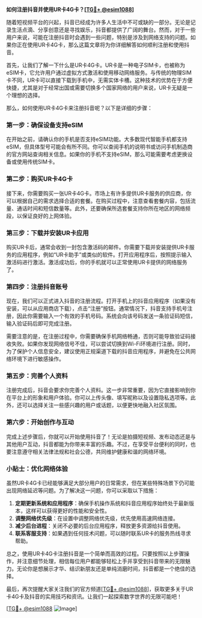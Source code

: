 **如何注册抖音并使用UR卡4G卡？[[TG💪+ @esim1088](https://t.me/s/esim1088)]**

随着短视频平台的兴起，抖音已经成为许多人生活中不可或缺的一部分。无论是记录生活点滴、分享创意还是寻找娱乐，抖音都提供了广阔的舞台。然而，对于一些用户来说，可能在注册抖音时会遇到一些问题，特别是涉及到网络支持的问题。如果你正在使用UR卡4G卡，那么这篇文章将为你详细解答如何顺利注册和使用抖音。

首先，让我们了解一下什么是UR卡4G卡。UR卡是一种电子SIM卡，也被称为eSIM卡，它允许用户通过虚拟方式激活和使用移动网络服务。与传统的物理SIM卡不同，UR卡可以直接下载到手机中，无需实体卡槽。这种技术的优势在于方便快捷，尤其是对于经常出国或需要切换多个国家网络的用户来说，UR卡无疑是一个理想的选择。

那么，如何使用UR卡4G卡来注册抖音呢？以下是详细的步骤：

### 第一步：确保设备支持eSIM

在开始之前，请确认你的手机是否支持eSIM功能。大多数现代智能手机都支持eSIM，但具体型号可能会有所不同。你可以查阅手机的说明书或访问手机制造商的官方网站查询相关信息。如果你的手机不支持eSIM，那么可能需要考虑更换设备或使用传统SIM卡。

### 第二步：购买UR卡4G卡

接下来，你需要购买一张UR卡4G卡。市场上有许多提供UR卡服务的供应商，你可以根据自己的需求选择合适的套餐。在购买过程中，注意查看套餐内容，包括流量、通话时间和短信数量等。此外，还要确保所选套餐支持你所在地区的网络频段，以保证良好的上网体验。

### 第三步：下载并安装UR卡应用

购买UR卡后，通常会收到一封包含激活码的邮件。你需要下载并安装提供UR卡服务的应用程序，例如“UR卡助手”或类似的软件。打开应用程序后，按照提示输入激活码进行激活。激活成功后，你的手机就可以正常使用UR卡提供的网络服务了。

### 第四步：注册抖音账号

现在，我们可以正式进入抖音的注册流程。打开手机上的抖音应用程序（如果没有安装，可以从应用商店下载），点击“注册”按钮。通常情况下，抖音支持手机号注册，因此你需要输入一个有效的手机号码。系统会向该号码发送一条验证码短信，输入验证码后即可完成注册。

需要注意的是，在注册过程中，你需要确保手机网络畅通，否则可能导致验证码接收失败。如果你发现网络信号不佳，可以尝试切换到Wi-Fi环境进行注册。同时，为了保护个人信息安全，建议使用正规渠道下载的抖音应用程序，并避免在公共网络环境下进行敏感操作。

### 第五步：完善个人资料

注册完成后，抖音会要求你完善个人资料。这一步非常重要，因为它直接影响到你在平台上的形象和用户体验。你可以上传头像、填写昵称以及设置隐私选项等。此外，还可以选择关注一些感兴趣的用户或话题，以便更快地融入社区氛围。

### 第六步：开始创作与互动

完成上述步骤后，你就可以开始使用抖音了！无论是拍摄短视频、发布动态还是与其他用户互动，抖音都能为你带来丰富的乐趣。不过，在享受平台便利的同时，也要注意遵守相关法律法规和社会公德，共同维护健康和谐的网络环境。

### 小贴士：优化网络体验

虽然UR卡4G卡已经能够满足大部分用户的日常需求，但在某些特殊场景下仍可能出现网络延迟等问题。为了解决这一问题，你可以采取以下措施：

1. **定期更新系统和应用程序**：确保手机操作系统和抖音应用程序始终处于最新版本，这样可以获得更好的性能和安全性。
2. **调整网络优先级**：在设置中调整网络优先级，优先使用高速网络连接。
3. **减少后台进程**：关闭不必要的后台应用程序，释放更多资源给抖音使用。
4. **联系客服支持**：如果遇到任何技术问题，可以随时联系UR卡的服务热线寻求帮助。

总之，使用UR卡4G卡注册抖音是一个简单而高效的过程。只要按照以上步骤操作，并注意细节处理，相信每位用户都能够轻松上手并享受到抖音带来的无限魅力。无论你是想展示才华、结识新朋友还是单纯消磨时间，抖音都是一个绝佳的选择。

最后，再次提醒大家关注我们的官方频道[[TG💪+ @esim1088](https://t.me/s/esim1088)]，获取更多关于UR卡4G卡及抖音的实用技巧和资讯。让我们一起探索数字世界的无限可能吧！

[[TG💪+ @esim1088](https://t.me/s/esim1088) ![Image](https://i.postimg.cc/4NQfJmqS/Snipaste-2025-05-13-00-14-12.png)]